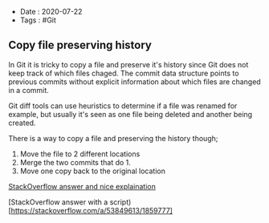 - Date : 2020-07-22
- Tags : #Git

## Copy file preserving history

In Git it is tricky to copy a file and preserve it's history since Git does not keep track of which files chaged.  The commit data structure points to previous commits without explicit information about which files are changed in a commit. 

Git diff tools can use heuristics to determine if a file was renamed for example, but usually it's seen as one file being deleted and another being created. 

There is a way to copy a file and preserving the history though; 

1. Move the file to 2 different locations
2. Merge the two commits that do 1. 
3. Move one copy back to the original location

[StackOverflow answer and nice explaination](https://stackoverflow.com/a/44036771/1859777)

[StackOverflow answer with a script)[https://stackoverflow.com/a/53849613/1859777]

